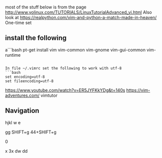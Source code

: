 most of the stuff below is from the page http://www.yolinux.com/TUTORIALS/LinuxTutorialAdvanced_vi.html 
Also look at https://realpython.com/vim-and-python-a-match-made-in-heaven/ 
One-time set 

## install the following
a```bash
pt-get install vim vim-common vim-gnome vim-gui-common vim-runtime
```

In file ~/.vimrc set the following to work with utf-8
```bash
set encoding=utf-8
set fileencoding=utf-8
```

https://www.youtube.com/watch?v=ER5JYFKkYDg&t=140s 
https://vim-adventures.com/ 
vimtutor 

## Navigation
hjkl 
w 
e 

gg
SHIFT+g
44+SHIFT+g

0

x
3x
dw
dd



